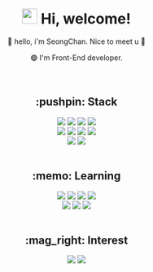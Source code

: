   <div align="center">
    <h1 align="center"> <img src="https://emojis.slackmojis.com/emojis/images/1588315024/8823/hyperkitty.gif?1588315024" width="30" /> Hi, welcome! </h1>
    <p align="center"> 👊 hello, i'm SeongChan. Nice to meet u 👊</p>
    <p align="center"> 🟢 I'm Front-End developer. </p
    <img src="https://cdn.rawgit.com/sindresorhus/awesome/d7305f38d29fed78fa85652e3a63e154dd8e8829/media/badge.svg" alt="Awesome Badge"/>
  </div>  
<br>

  
<div align="center">
 <h2 align="center">	:pushpin: Stack </h2>
  <img src="https://img.shields.io/badge/HTML5-E34F26?style=flat-square&logo=Html5&logoColor=white"/>
  <img src="https://img.shields.io/badge/CSS3-1572B6?style=flat-square&logo=Css3&logoColor=white"/>
  <img src="https://img.shields.io/badge/Javascript-F7DF1E?style=flat-square&logo=Javascript&logoColor=black"/>
  <img src="https://img.shields.io/badge/Typescript-3178C6?style=flat-square&logo=Typescript&logoColor=white"/><br/>
  <img src="https://img.shields.io/badge/React-61DAFB?style=flat-square&logo=React&logoColor=black"/>
  <img src="https://img.shields.io/badge/ReduxToolkit-764ABC?style=flat-square&logo=Redux&logoColor=white"/>
  <img src="https://img.shields.io/badge/ReactQuery-FF4154?style=flat-square&logo=React Query&logoColor=white"/>
  <img src="https://img.shields.io/badge/SASS-CC6699?style=flat-square&logo=Sass&logoColor=white"/>
   <br>
  <img src="https://img.shields.io/badge/Nodejs-339933?style=flat-square&&logo=node.js&logoColor=black"/>
  <img src="https://img.shields.io/badge/Express-68A063?style=flat-square&logo=Express&logoColor=white"/>
  <br>
  <br>
</div>  

<div align="center">
 <h2 align="center">:memo: Learning </h2>
  <img src="https://img.shields.io/badge/Javascript-F7DF1E?style=flat-square&logo=Javascript&logoColor=black"/>
  <img src="https://img.shields.io/badge/Redux-764ABC?style=flat-square&logo=Redux&logoColor=white"/>
  <img src="https://img.shields.io/badge/ReactQuery-FF4154?style=flat-square&logo=React Query&logoColor=white"/>
  <img src="https://img.shields.io/badge/Typescript-3178C6?style=flat-square&logo=Typescript&logoColor=white"/><br/>
  <img src="https://img.shields.io/badge/Nodejs-339933?style=flat-square&&logo=node.js&logoColor=black"/>
  <img src="https://img.shields.io/badge/Express-68A063?style=flat-square&logo=Express&logoColor=white"/>
  <img src="https://img.shields.io/badge/Nextjs-000000?style=flat-square&logo=Next.js&logoColor=white"/>
  <br>
  <br>
</div>  

<div align="center">
 <h2 align="center">:mag_right: Interest </h2>
    <img src="https://img.shields.io/badge/Threejs-000000?style=flat-square&logo=three.js&logoColor=white"/>
  <img src="https://img.shields.io/badge/GraphQL-E50695?style=flat-square&logo=GraphQL&logoColor=white"/>

</div>  


  
  
